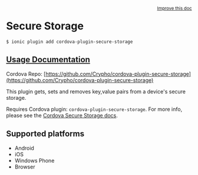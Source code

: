 
<a style="float:right;font-size:12px;" href="http://github.com/driftyco/ionic-native/edit/master/src/@ionic-native/plugins/securestorage/index.ts#L2">
  Improve this doc
</a>

# Secure Storage
<!-- end header block -->

```
$ ionic plugin add cordova-plugin-secure-storage
```

## [Usage Documentation](https://ionicframework.com/docs/v2/native/securestorage/)

Cordova Repo: [https://github.com/Crypho/cordova-plugin-secure-storage](https://github.com/Crypho/cordova-plugin-secure-storage)

<!-- description -->
This plugin gets, sets and removes key,value pairs from a device's secure storage.

Requires Cordova plugin: `cordova-plugin-secure-storage`. For more info, please see the [Cordova Secure Storage docs](https://github.com/Crypho/cordova-plugin-secure-storage).

<!-- @platforms tag -->
## Supported platforms

- Android
- iOS
- Windows Phone
- Browser

<!-- @platforms tag end -->
<!-- end for prop in method.decorators[0].argumentInfo -->
<!-- end content block -->
<!-- end body block -->
